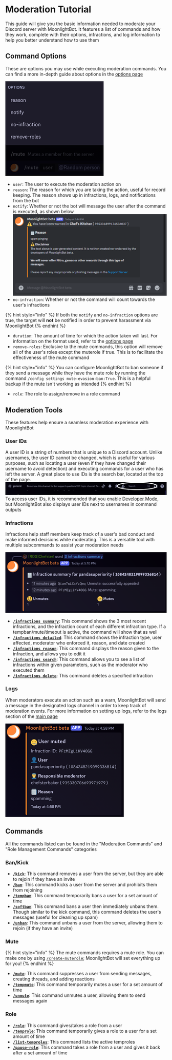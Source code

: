 # Moderation Tutorial

This guide will give you the basic information needed to moderate your Discord server with MoonlightBot. It features a list of commands and how they work, complete with their options, infractions, and log information to help you better understand how to use them

## Command Options

These are options you may use while executing moderation commands. You can find a more in-depth guide about options in the [options page](options.md)

![A list of example options in a mute command](../.gitbook/assets/MuteOptions.png)

* `user`: The user to execute the moderation action on
* `reason`: The reason for which you are taking the action, useful for record keeping. The reason shows up in infractions, logs, and notifications from the bot
* `notify`: Whether or not the bot will message the user after the command is executed, as shown below ![An example of a notification from the bot](../.gitbook/assets/NotifyExample.png)
* `no-infraction`: Whether or not the command will count towards the user's infractions

{% hint style="info" %}
If both the `notify` and `no-infraction` options are true, the target will **not** be notified in order to prevent harassment via MoonlightBot
{% endhint %}

* `duration`: The amount of time for which the action taken will last. For information on the format used, refer to the [options page](options.md#Durations)
* `remove-roles`: Exclusive to the mute commands, this option will remove all of the user's roles except the muterole if true. This is to facilitate the effectiveness of the mute command

{% hint style="info" %}
You can configure MoonlightBot to ban someone if they send a message while they have the mute role by running the command `/config settings mute-evasion-ban:True`. This is a helpful backup if the mute isn't working as intended
{% endhint %}

* `role`: The role to assign/remove in a role command

## Moderation Tools

These features help ensure a seamless moderation experience with MoonlightBot

### User IDs

A user ID is a string of numbers that is unique to a Discord account. Unlike usernames, the user ID cannot be changed, which is useful for various purposes, such as locating a user (even if they have changed their username to avoid detection) and executing commands for a user who has left the server. A great place to use IDs is the search bar, located at the top of the page. ![The search bar at the top of the page](../.gitbook/assets/searchBar.jpg) To access user IDs, it is recommended that you enable [Developer Mode](../advanced/developer-mode.md), but MoonlightBot also displays user IDs next to usernames in command outputs

### Infractions

Infractions help staff members keep track of a user's bad conduct and make informed decisions while moderating. This is a versatile tool with multiple subcommands to assist your moderation needs

![An example of the Infractions Summary command](../.gitbook/assets/InfractionsExample.png)

* [**`/infractions summary`**](../moderation-commands/infractions.md#summary): This command shows the 3 most recent infractions, and the infraction count of each different infraction type. If a tempban/mute/timeout is active, the command will show that as well
* [**`/infractions detailed`**](../moderation-commands/infractions.md#detailed): This command shows the infraction type, user affected, moderator who enforced it, reason, and date created
* [**`/infractions reason`**](../moderation-commands/infractions.md#reason): This command displays the reason given to the infraction, and allows you to edit it
* [**`/infractions search`**](../moderation-commands/infractions.md#search): This command allows you to see a list of infractions within given parameters, such as the moderator who executed them
* [**`/infractions delete`**](../moderation-commands/infractions.md#delete): This command deletes a specified infraction

### Logs

When moderators execute an action such as a warn, MoonlightBot will send a message in the designated logs channel in order to keep track of moderation events. For more information on setting up logs, refer to the logs section of the [main page](../#logging)

![A log example containg a mute infraction](../.gitbook/assets/LogExample.png)

## Commands

All the commands listed can be found in the "Moderation Commands" and "Role Management Commands" categories

### Ban/Kick

* [**`/kick`**](../moderation-commands/kick.md): This command removes a user from the server, but they are able to rejoin if they have an invite
* [**`/ban`**](../moderation-commands/ban.md): This command kicks a user from the server and prohibits them from rejoining
* [**`/tempban`**](../moderation-commands/tempban.md): This command temporarily bans a user for a set amount of time
* [**`/softban`**](../moderation-commands/softban.md): This command bans a user then immediately unbans them. Though similar to the kick command, this command deletes the user's messages (useful for cleaning up spam)
* [**`/unban`**](../moderation-commands/unban.md): This command unbans a user from the server, allowing them to rejoin (if they have an invite)

### Mute

{% hint style="info" %}
The mute commands requires a mute role. You can make one by using [`/create-muterole`](../management-commands/create-muterole.md); MoonlightBot will set everything up for you!
{% endhint %}

* [**`/mute`**](../moderation-commands/mute.md): This command suppresses a user from sending messages, creating threads, and adding reactions
* [**`/tempmute`**](../moderation-commands/tempmute.md): This command temporarily mutes a user for a set amount of time
* [**`/unmute`**](../moderation-commands/unmute.md): This command unmutes a user, allowing them to send messages again

### Role

* [**`/role`**](../role-management-commands/role.md): This command gives/takes a role from a user
* [**`/temprole`**](../role-management-commands/temprole.md): This command temporarily gives a role to a user for a set amount of time
* [**`/list-temproles`**](../role-management-commands/list-temproles.md): This command lists the active temproles
* [**`/pause-role`**](../role-management-commands/pause-role.md): This command takes a role from a user and gives it back after a set amount of time
